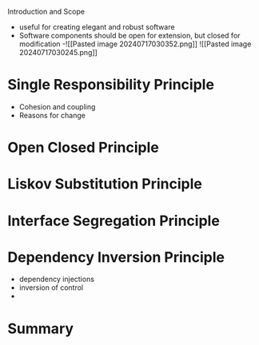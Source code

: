 Introduction and Scope
- useful for creating elegant and robust software
- Software components should be open for extension, but closed for modification
-![[Pasted image 20240717030352.png]]
![[Pasted image 20240717030245.png]]


# Single Responsibility Principle
- Cohesion and coupling
- Reasons for change

# Open Closed Principle

# Liskov Substitution Principle
# Interface Segregation Principle
# Dependency Inversion Principle
- dependency injections
- inversion of control
- 
# Summary

